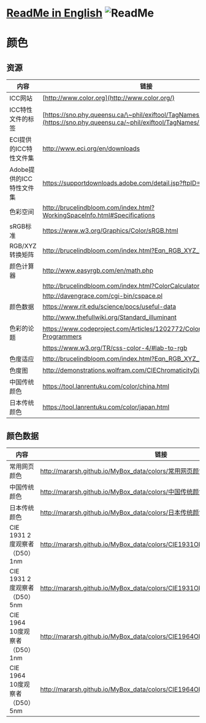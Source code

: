 # [ReadMe in English](https://github.com/Mararsh/MyBox_data/tree/master/colors/en)  ![ReadMe](https://mararsh.github.io/MyBox_data/iconGo.png)   

# 颜色

## 资源
| 内容 | 链接 |    
| --- | --- |   
| ICC网站            | [http://www.color.org](http://www.color.org/)                                                                                               |
| ICC特性文件的标签  | [https://sno.phy.queensu.ca/\~phil/exiftool/TagNames/ICC_Profile.html](https://sno.phy.queensu.ca/~phil/exiftool/TagNames/ICC_Profile.html) |
| ECI提供的ICC特性文件集   | <http://www.eci.org/en/downloads>                                                                                                           |
| Adobe提供的ICC特性文件集 | <https://supportdownloads.adobe.com/detail.jsp?ftpID=3680>                                                                                  |
| 色彩空间             | <http://brucelindbloom.com/index.html?WorkingSpaceInfo.html#Specifications>                                                                 |
| sRGB标准           | <https://www.w3.org/Graphics/Color/sRGB.html>                                                                                               |
| RGB/XYZ转换矩阵      | <http://brucelindbloom.com/index.html?Eqn_RGB_XYZ_Matrix.html>                                                                              |
| 颜色计算器            | <http://www.easyrgb.com/en/math.php>                                                                                                        |
|                  | <http://brucelindbloom.com/index.html?ColorCalculator.html>                                                                                 |
|                  | <http://davengrace.com/cgi-bin/cspace.pl>                                                                                                   |
| 颜色数据             | <https://www.rit.edu/science/pocs/useful-data>                                                                                              |
|                  | <http://www.thefullwiki.org/Standard_illuminant>                                                                                            |
| 色彩的论题            | <https://www.codeproject.com/Articles/1202772/Color-Topics-for-Programmers>                                                                 |
|                  | <https://www.w3.org/TR/css-color-4/#lab-to-rgb>                                                                                             |
| 色度适应             | <http://brucelindbloom.com/index.html?Eqn_RGB_XYZ_Matrix.html>                                                                              |
| 色度图              | <http://demonstrations.wolfram.com/CIEChromaticityDiagram/>                                                                                 |
| 中国传统颜色 | https://tool.lanrentuku.com/color/china.html |       
| 日本传统颜色 | https://tool.lanrentuku.com/color/japan.html |       

## 颜色数据

| 内容 | 链接 |    
| --- | --- |   
| 常用网页颜色 | http://mararsh.github.io/MyBox_data/colors/常用网页颜色.html |       
| 中国传统颜色 | http://mararsh.github.io/MyBox_data/colors/中国传统颜色.html |       
| 日本传统颜色 | http://mararsh.github.io/MyBox_data/colors/日本传统颜色.html |         
| CIE 1931 2度观察者（D50）1nm | http://mararsh.github.io/MyBox_data/colors/CIE1931Observer2Degree1nm_zh.txt |         
| CIE 1931 2度观察者（D50）5nm | http://mararsh.github.io/MyBox_data/colors/CIE1931Observer2Degree5nm_zh.txt |         
| CIE 1964 10度观察者（D50）1nm | http://mararsh.github.io/MyBox_data/colors/CIE1964Observer10Degree1nm_zh.txt |         
| CIE 1964 10度观察者（D50）5nm | http://mararsh.github.io/MyBox_data/colors/CIE1964Observer10Degree5nm_zh.txt |         
    



